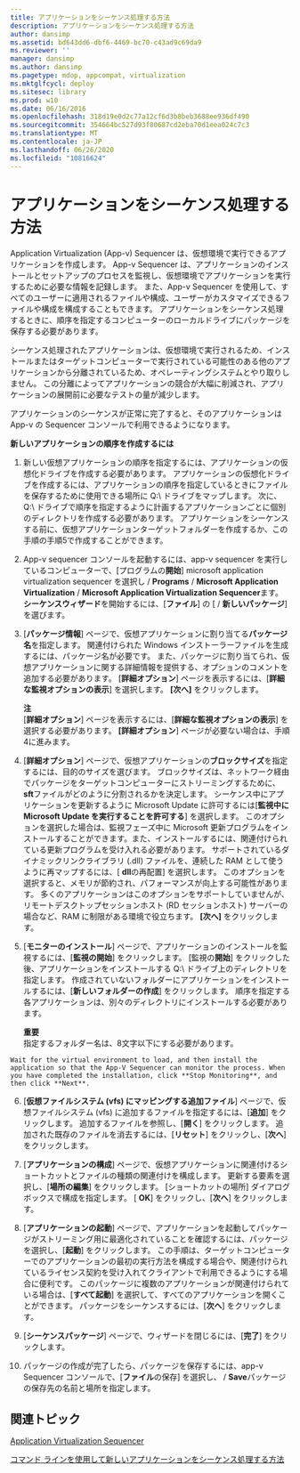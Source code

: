 ```yaml
---
title: アプリケーションをシーケンス処理する方法
description: アプリケーションをシーケンス処理する方法
author: dansimp
ms.assetid: bd643dd6-dbf6-4469-bc70-c43ad9c69da9
ms.reviewer: ''
manager: dansimp
ms.author: dansimp
ms.pagetype: mdop, appcompat, virtualization
ms.mktglfcycl: deploy
ms.sitesec: library
ms.prod: w10
ms.date: 06/16/2016
ms.openlocfilehash: 318d19e0d2c77a12cf6d3b8beb3688ee936df490
ms.sourcegitcommit: 354664bc527d93f80687cd2eba70d1eea024c7c3
ms.translationtype: MT
ms.contentlocale: ja-JP
ms.lasthandoff: 06/26/2020
ms.locfileid: "10816624"
---
```

# アプリケーションをシーケンス処理する方法


Application Virtualization (App-v) Sequencer は、仮想環境で実行できるアプリケーションを作成します。 App-v Sequencer は、アプリケーションのインストールとセットアップのプロセスを監視し、仮想環境でアプリケーションを実行するために必要な情報を記録します。 また、App-v Sequencer を使用して、すべてのユーザーに適用されるファイルや構成、ユーザーがカスタマイズできるファイルや構成を構成することもできます。 アプリケーションをシーケンス処理するときに、順序を指定するコンピューターのローカルドライブにパッケージを保存する必要があります。

シーケンス処理されたアプリケーションは、仮想環境で実行されるため、インストールまたはターゲットコンピューターで実行されている可能性のある他のアプリケーションから分離されているため、オペレーティングシステムとやり取りしません。 この分離によってアプリケーションの競合が大幅に削減され、アプリケーションの展開前に必要なテストの量が減少します。

アプリケーションのシーケンスが正常に完了すると、そのアプリケーションは App-v の Sequencer コンソールで利用できるようになります。

**新しいアプリケーションの順序を作成するには**

1.  新しい仮想アプリケーションの順序を指定するには、アプリケーションの仮想化ドライブを作成する必要があります。 アプリケーションの仮想化ドライブを作成するには、アプリケーションの順序を指定しているときにファイルを保存するために使用できる場所に Q:\\ ドライブをマップします。 次に、Q:\\ ドライブで順序を指定するように計画するアプリケーションごとに個別のディレクトリを作成する必要があります。 アプリケーションをシーケンスする前に、仮想アプリケーションターゲットフォルダーを作成するか、この手順の手順5で作成することができます。

2.  App-v sequencer コンソールを起動するには、app-v sequencer を実行しているコンピューターで、[プログラムの**開始**] microsoft application virtualization sequencer を選択し  /  **Programs**  /  **Microsoft Application Virtualization**  /  **Microsoft Application Virtualization Sequencer**ます。 **シーケンスウィザード**を開始するには、[**ファイル**] の [  /  **新しいパッケージ**] を選びます。

3.  [**パッケージ情報**] ページで、仮想アプリケーションに割り当てる**パッケージ名**を指定します。 関連付けられた Windows インストーラーファイルを生成するには、パッケージ名が必要です。 また、パッケージに割り当てられ、仮想アプリケーションに関する詳細情報を提供する、オプションのコメントを追加する必要があります。 [**詳細オプション**] ページを表示するには、[**詳細な監視オプションの表示**] を選択します。 **[次へ]** をクリックします。

    **注**  
    [**詳細オプション**] ページを表示するには、[**詳細な監視オプションの表示**] を選択する必要があります。 **[詳細オプション**] ページが必要ない場合は、手順4に進みます。



4.  [**詳細オプション**] ページで、仮想アプリケーションの**ブロックサイズ**を指定するには、目的のサイズを選びます。 ブロックサイズは、ネットワーク経由でパッケージをターゲットコンピューターにストリーミングするために、 **sft**ファイルがどのように分割されるかを決定します。 シーケンス中にアプリケーションを更新するように Microsoft Update に許可するには[**監視中に Microsoft Update を実行することを許可する**] を選択します。 このオプションを選択した場合は、監視フェーズ中に Microsoft 更新プログラムをインストールすることができます。また、インストールするには、関連付けられている更新プログラムを受け入れる必要があります。 サポートされているダイナミックリンクライブラリ (.dll) ファイルを、連続した RAM として使うように再マップするには、[ **dll**の再配置] を選択します。 このオプションを選択すると、メモリが節約され、パフォーマンスが向上する可能性があります。 多くのアプリケーションはこのオプションをサポートしていませんが、リモートデスクトップセッションホスト (RD セッションホスト) サーバーの場合など、RAM に制限がある環境で役立ちます。 **[次へ]** をクリックします。

5.  [**モニターのインストール**] ページで、アプリケーションのインストールを監視するには、[**監視の開始**] をクリックします。 [監視の**開始**] をクリックした後、アプリケーションをインストールする Q:\\ ドライブ上のディレクトリを指定します。 作成されていないフォルダーにアプリケーションをインストールするには、[**新しいフォルダーの作成**] をクリックします。 順序を指定する各アプリケーションは、別々のディレクトリにインストールする必要があります。

    **重要**  
    指定するフォルダー名は、8文字以下にする必要があります。



~~~
Wait for the virtual environment to load, and then install the application so that the App-V Sequencer can monitor the process. When you have completed the installation, click **Stop Monitoring**, and then click **Next**.
~~~

6. [**仮想ファイルシステム (vfs) にマッピングする追加ファイル**] ページで、仮想ファイルシステム (vfs) に追加するファイルを指定するには、[**追加**] をクリックします。 追加するファイルを参照し、[**開く**] をクリックします。 追加された既存のファイルを消去するには、[**リセット**] をクリックし、[**次へ**] をクリックします。

7. [**アプリケーションの構成**] ページで、仮想アプリケーションに関連付けるショートカットとファイルの種類の関連付けを構成します。 更新する要素を選択し、[**場所の編集**] をクリックします。 [ショートカットの場所] ダイアログボックスで構成を指定します。 [ **OK**] をクリックし、[**次へ**] をクリックします。

8. [**アプリケーションの起動**] ページで、アプリケーションを起動してパッケージがストリーミング用に最適化されていることを確認するには、パッケージを選択し、[**起動**] をクリックします。 この手順は、ターゲットコンピューターでのアプリケーションの最初の実行方法を構成する場合や、関連付けられているライセンス契約を受け入れてクライアントで利用できるようにする場合に便利です。 このパッケージに複数のアプリケーションが関連付けられている場合は、[**すべて起動**] を選択して、すべてのアプリケーションを開くことができます。 パッケージをシーケンスするには、[**次へ**] をクリックします。

9. [**シーケンスパッケージ**] ページで、ウィザードを閉じるには、[**完了**] をクリックします。

10. パッケージの作成が完了したら、パッケージを保存するには、app-v Sequencer コンソールで、[**ファイル**の保存] を選択し、  /  **Save**パッケージの保存先の名前と場所を指定します。

## 関連トピック


[Application Virtualization Sequencer](application-virtualization-sequencer.md)

[コマンド ラインを使用して新しいアプリケーションをシーケンス処理する方法](how-to-sequence-a-new-application-by-using-the-command-line.md)









